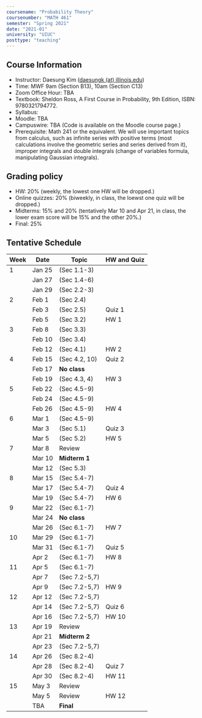 ```yaml
---
coursename: "Probability Theory"
coursenumber: "MATH 461"
semester: "Spring 2021"
date: "2021-01"
university: "UIUC"
posttype: "teaching"
---
```


## Course Information

- Instructor: Daesung Kim ([daesungk (at) illinois.edu](mailto:daesungk@illinois.edu))
- Time: MWF 9am (Section B13), 10am (Section C13)
- Zoom Office Hour: TBA 
- Textbook: Sheldon Ross, A First Course in Probability, 9th Edition, ISBN: 9780321794772.
- Syllabus: 
- Moodle: TBA 
- Campuswire: TBA (Code is available on the Moodle course page.)
- Prerequisite: Math 241 or the equivalent. We will use important topics from calculus, such as infinite series with positive terms (most calculations involve the geometric series and series derived from it), improper integrals and double integrals (change of variables formula, manipulating Gaussian integrals).

## Grading policy
- HW: 20% (weekly, the lowest one HW will be dropped.)
- Online quizzes: 20% (biweekly, in class, the loewst one quiz will be dropped.)
- Midterms: 15% and 20% (tentatively Mar 10 and Apr 21, in class, the lower exam score will be 15% and the other 20%.)
- Final: 25%

## Tentative Schedule 
| Week | Date   | Topic         | HW and Quiz |
| ---  | ---    | ---           | ---         |
| 1    | Jan 25 | (Sec 1.1-3)   |             |
|      | Jan 27 | (Sec 1.4-6)   |             |
|      | Jan 29 | (Sec 2.2-3)   |             |
| 2    | Feb 1  | (Sec 2.4)     |             |
|      | Feb 3  | (Sec 2.5)     | Quiz 1      |
|      | Feb 5  | (Sec 3.2)     | HW 1        |
| 3    | Feb 8  | (Sec 3.3)     |             |
|      | Feb 10 | (Sec 3.4)     |             |
|      | Feb 12 | (Sec 4.1)     | HW 2        |
| 4    | Feb 15 | (Sec 4.2, 10) | Quiz 2      |
|      | Feb 17 | **No class**  |             |
|      | Feb 19 | (Sec 4.3, 4)  | HW 3        |
| 5    | Feb 22 | (Sec 4.5-9)   |             |
|      | Feb 24 | (Sec 4.5-9)   |             |
|      | Feb 26 | (Sec 4.5-9)   | HW 4        |
| 6    | Mar 1  | (Sec 4.5-9)   |             |
|      | Mar 3  | (Sec 5.1)     | Quiz 3      |
|      | Mar 5  | (Sec 5.2)     | HW 5        |
| 7    | Mar 8  | Review        |             |
|      | Mar 10 | **Midterm 1** |             |
|      | Mar 12 | (Sec 5.3)     |             |
| 8    | Mar 15 | (Sec 5.4-7)   |             |
|      | Mar 17 | (Sec 5.4-7)   | Quiz 4      |
|      | Mar 19 | (Sec 5.4-7)   | HW 6        |
| 9    | Mar 22 | (Sec 6.1-7)   |             |
|      | Mar 24 | **No class**  |             |
|      | Mar 26 | (Sec 6.1-7)   | HW 7        |
| 10   | Mar 29 | (Sec 6.1-7)   |             |
|      | Mar 31 | (Sec 6.1-7)   | Quiz 5      |
|      | Apr 2  | (Sec 6.1-7)   | HW 8        |
| 11   | Apr 5  | (Sec 6.1-7)   |             |
|      | Apr 7  | (Sec 7.2-5,7) |             |
|      | Apr 9  | (Sec 7.2-5,7) | HW 9        |
| 12   | Apr 12 | (Sec 7.2-5,7) |             |
|      | Apr 14 | (Sec 7.2-5,7) | Quiz 6      |
|      | Apr 16 | (Sec 7.2-5,7) | HW 10       |
| 13   | Apr 19 | Review        |             |
|      | Apr 21 | **Midterm 2** |             |
|      | Apr 23 | (Sec 7.2-5,7) |             |
| 14   | Apr 26 | (Sec 8.2-4)   |             |
|      | Apr 28 | (Sec 8.2-4)   | Quiz 7      |
|      | Apr 30 | (Sec 8.2-4)   | HW 11       |
| 15   | May 3  | Review        |             |
|      | May 5  | Review        | HW 12       |
|      | TBA    | **Final**     |             |


